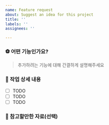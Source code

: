 ```yaml
---
name: Feature request
about: Suggest an idea for this project
title: ''
labels: ''
assignees: ''

---
```


### ⚽️ 어떤 기능인가요?
> 추가하려는 기능에 대해 간결하게 설명해주세요

### 🏀 작업 상세 내용
- [ ] TODO
- [ ] TODO
- [ ] TODO

### 🎾 참고할만한 자료(선택)
